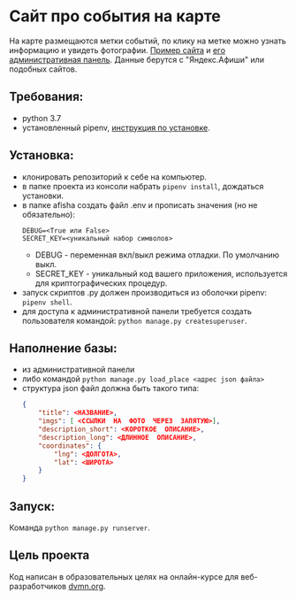 # Сайт про события на карте
На карте размещаются метки событий, по клику на метке можно узнать информацию и увидеть фотографии. [Пример сайта](http://zedchi.pythonanywhere.com/) и [его административная панель](http://zedchi.pythonanywhere.com/admin). Данные берутся с "Яндекс.Афиши" или подобных сайтов.

## Требования:
- python 3.7
- установленный pipenv, [инструкция по установке](https://pipenv.pypa.io/en/latest/install/#installing-pipenv).

## Установка:
- клонировать репозиторий к себе на компьютер.
- в папке проекта из консоли набрать `pipenv install`, дождаться установки.
- в папке afisha создать файл .env и прописать значения (но не обязательно):
    ```
    DEBUG=<True или False>
    SECRET_KEY=<уникальный набор символов>
    ``` 
    - DEBUG - переменная вкл/выкл режима отладки. По умолчанию выкл.
    - SECRET_KEY - уникальный код вашего приложения, используется для криптографических процедур.
- запуск скриптов .py должен производиться из оболочки pipenv: `pipenv shell`.
- для доступа к административной панели требуется создать пользователя командой: `python manage.py createsuperuser`.

## Наполнение базы:
- из административной панели
- либо командой `python manage.py load_place <адрес json файла>`
- структура json файл должна быть такого типа:
    ```json
    {
        "title": <НАЗВАНИЕ>,
        "imgs": [ <ССЫЛКИ  НА  ФОТО  ЧЕРЕЗ  ЗАПЯТУЮ>],
        "description_short": <КОРОТКОЕ  ОПИСАНИЕ>,
        "description_long": <ДЛИННОЕ  ОПИСАНИЕ>,
        "coordinates": {
            "lng": <ДОЛГОТА>,
            "lat": <ШИРОТА>
        }
    }
    ```

## Запуск:
Команда `python manage.py runserver`.

## Цель проекта
Код написан в образовательных целях на онлайн-курсе для веб-разработчиков [dvmn.org](https://dvmn.org/).
